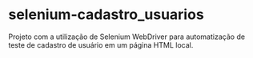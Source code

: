 # selenium-cadastro_usuarios

Projeto com a utilização de Selenium WebDriver para automatização de teste de cadastro de usuário em um página HTML local.
